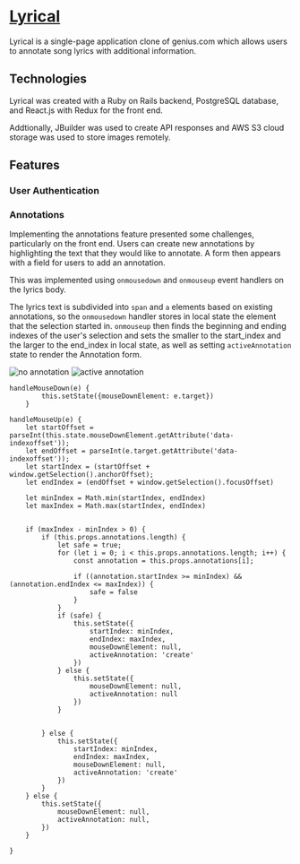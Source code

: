 # [Lyrical](https://get-lyrical.herokuapp.com)

Lyrical is a single-page application clone of genius.com which allows users to annotate song lyrics with additional information.

## Technologies

Lyrical was created with a Ruby on Rails backend, PostgreSQL database, and React.js with Redux for the front end.

Addtionally, JBuilder was used to create API responses and AWS S3 cloud storage was used to store images remotely.

## Features

### User Authentication

### Annotations

Implementing the annotations feature presented some challenges, particularly on the front end. Users can create new annotations by highlighting the text that they would like to annotate. A form then appears with a field for users to add an annotation.

This was implemented using `onmousedown` and `onmouseup` event handlers on the lyrics body.

The lyrics text is subdivided into `span` and `a` elements based on existing annotations, so the `onmousedown` handler stores in local state the element that the selection started in. `onmouseup` then finds the beginning and ending indexes of the user's selection and sets the smaller to the start_index and the larger to the end_index in local state, as well as setting `activeAnnotation` state to render the Annotation form.

![no annotation](https://github.com/baustgen/Lyrical/tree/master/gh_docs/no-anno.png)
![active annotation](https://github.com/baustgen/Lyrical/tree/master/gh_docs/active-anno.png)

```
handleMouseDown(e) {
        this.setState({mouseDownElement: e.target})
    }

handleMouseUp(e) {
    let startOffset = parseInt(this.state.mouseDownElement.getAttribute('data-indexoffset'));
    let endOffset = parseInt(e.target.getAttribute('data-indexoffset'));
    let startIndex = (startOffset + window.getSelection().anchorOffset);
    let endIndex = (endOffset + window.getSelection().focusOffset)
    
    let minIndex = Math.min(startIndex, endIndex)
    let maxIndex = Math.max(startIndex, endIndex)

    
    if (maxIndex - minIndex > 0) {
        if (this.props.annotations.length) {
            let safe = true;
            for (let i = 0; i < this.props.annotations.length; i++) {
                const annotation = this.props.annotations[i];
    
                if ((annotation.startIndex >= minIndex) && (annotation.endIndex <= maxIndex)) {
                    safe = false
                }
            }
            if (safe) {
                this.setState({
                    startIndex: minIndex,
                    endIndex: maxIndex,
                    mouseDownElement: null,
                    activeAnnotation: 'create'
                })
            } else {
                this.setState({
                    mouseDownElement: null,
                    activeAnnotation: null
                })
            }

            
        } else {
            this.setState({
                startIndex: minIndex,
                endIndex: maxIndex,
                mouseDownElement: null,
                activeAnnotation: 'create'
            })
        }
    } else {
        this.setState({
            mouseDownElement: null,
            activeAnnotation: null,
        })
    }

}
```